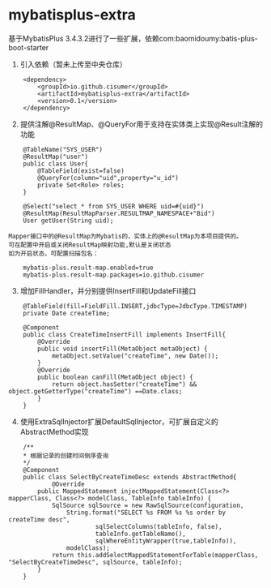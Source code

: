 # mybatisplus-extra
基于MybatisPlus 3.4.3.2进行了一些扩展，依赖com:baomidoumy:batis-plus-boot-starter
1. 引入依赖（暂未上传至中央仓库）
```
	<dependency>
		<groupId>io.github.cisumer</groupId>
  		<artifactId>mybatisplus-extra</artifactId>
  		<version>0.1</version>
	</dependency>
```
2. 提供注解@ResultMap、@QueryFor用于支持在实体类上实现@Result注解的功能
```
	@TableName("SYS_USER")
	@ResultMap("user")
	public class User{
		@TableField(exist=false)
		@QueryFor(column="uid",property="u_id")
		private Set<Role> roles;
	}
	
	@Select("select * from SYS_USER WHERE uid=#{uid}")
	@ResultMap(ResultMapParser.RESULTMAP_NAMESPACE+"Bid")
	User getUser(String uid);
```
	Mapper接口中的@ResultMap为Mybatis的，实体上的@ResultMap为本项目提供的。
	可在配置中开启或关闭ResultMap映射功能,默认是关闭状态
	如为开启状态，可配置扫描包名：
```
	mybatis-plus.result-map.enabled=true
	mybatis-plus.result-map.packages=io.github.cisumer
```
3. 增加FillHandler，并分别提供InsertFill和UpdateFill接口
```
	@TableField(fill=FieldFill.INSERT,jdbcType=JdbcType.TIMESTAMP)
	private Date createTime;
	
	@Component
	public class CreateTimeInsertFill implements InsertFill{
		@Override
		public void insertFill(MetaObject metaObject) {
			metaObject.setValue("createTime", new Date());
		}	
		@Override
		public boolean canFill(MetaObject object) {
			return object.hasSetter("createTime") && object.getGetterType("createTime") ==Date.class;
		}
	}
```
4. 使用ExtraSqlInjector扩展DefaultSqlInjector，可扩展自定义的AbstractMethod实现
```
	/**
	* 根据记录的创建时间倒序查询
	*/
	@Component
	public class SelectByCreateTimeDesc extends AbstractMethod{
			@Override
		public MappedStatement injectMappedStatement(Class<?> mapperClass, Class<?> modelClass, TableInfo tableInfo) {
			SqlSource sqlSource = new RawSqlSource(configuration, 
				String.format("SELECT %s FROM %s %s order by createTime desc",
						sqlSelectColumns(tableInfo, false),
						tableInfo.getTableName(), 
						sqlWhereEntityWrapper(true,tableInfo)), 
				modelClass);
			return this.addSelectMappedStatementForTable(mapperClass, "SelectByCreateTimeDesc", sqlSource, tableInfo);
		}
	}
```
